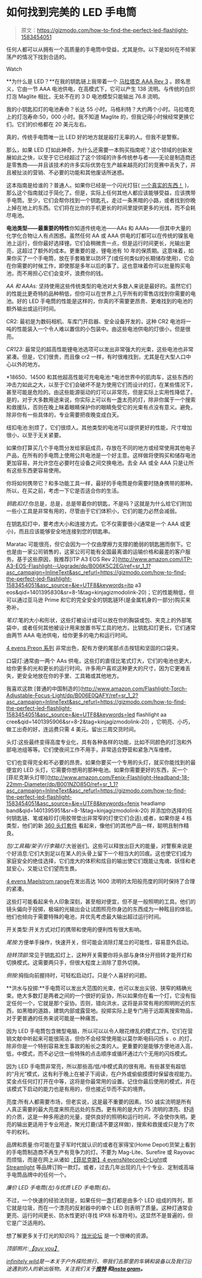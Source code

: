 # 如何找到完美的 LED 手电筒

> 原文：<https://gizmodo.com/how-to-find-the-perfect-led-flashlight-1583454051>

任何人都可以从拥有一个高质量的手电筒中受益，尤其是你。以下是如何在不倾家荡产的情况下找到合适的。

Watch

**为什么是 LED？**在我的钥匙链上我带着一个 [马拉塔克 AAA Rev 3](http://www.countycomm.com/aaa.html) 。顾名思义，它由一节 AAA 电池供电，在高模式下，它可以产生 138 流明。与传统的白炽灯泡 Maglite 相比，无处不在的 3 D 电池模型只能输出 76.8 流明。

我的小钥匙扣灯的电池寿命？长达 55 小时。马格利特？大约两个小时。马拉塔克上的灯泡寿命:50，000 小时。我不知道 Maglite 的，但我记得小时候经常更换它们。它们的价格都在 20 美元左右。

真的，传统手电筒唯一比 LED 好的地方就是殴打无辜的人。但我不是警察。

那么，如果 LED 灯如此神奇，为什么还需要一本购买指南呢？这个领域的创新发展如此之快，以至于它已经超过了这个领域的许多传统参与者——无论是制造商还是零售商——并且该技术的许多实际优势在生产越来越亮的灯的竞赛中丢失了，并且被扯淡的营销、不必要的功能和其他废话所迷惑。

这本指南是给谁的？普通人。如果你已经是一个闪光灯狂( [一个真实的东西！](http://www.urbandictionary.com/define.php?term=flashaholic) )，那么这个指南就过于简化了。但是，实际上任何其他人都应该能够受益，应该携带手电筒。至少，它们会帮你找到一个钥匙孔，走过一条黑暗的小路，或者找到你晚上掉在地上的东西。它们将在比你的手机更长的时间里提供更多的光线，而不会耗尽电池。

**电池类型——最重要的特性**你知道传统电池——AAs 和 AAAs——但其中大量的化学化合物让人有点困惑。虽然任何 AA 或 AAA 供电的灯都可以在传统的镍氢电池上运行，但你最好选择锂。它们会稍微贵一点，但是运行时间更长，光输出更亮，这超过了额外的成本。更重要的是，锂电池有 10 年的保质期。这意味着，如果你买了一个手电筒，放在手套箱里以防坏了(或任何类似的长期储存使用)，它会在你需要的时候工作，即使那是多年以后的事了。这也意味着你可以批量购买电池，而不用担心它们会变坏，浪费你的钱。

*AA 和 AAAs:* 坚持使用这些传统类型的电池对大多数人来说是最好的。虽然它们的性能比更奇特的品种稍低，但你可以在世界上几乎所有的零售店找到你需要的电池。好的 LED 手电筒的性能是这样的，你真的不需要更昂贵、更难找到的电池的额外输出或运行时间。

CR2: 最初是为数码相机、车库门开启器、安全设备开发的，这种 CR2 电池将一吨的性能装入一个令人难以置信的小包装中。由这些电池供电的灯很小，但是很亮。

*CR123:* 最常见的超高性能锂电池选项可以发出非常强大的光束，这些电池也非常紧凑。但是，它们很贵，而且像 cr2 一样，有时很难找到，尤其是在大型人口中心以外的地方。

*18650、14500 和其他超高性能可充电电池:*电池世界中的肌肉车，这些东西的冲击力如此之大，以至于它们会破坏不是为使用它们而设计的灯，在某些情况下，甚至可能是危险的。由这些能源驱动的灯可以非常亮，但是实际上实用性降低了。是的，对于大多数用途来说，你实际上可以有一盏太亮的灯，除非你属于一个搜索和救援队，否则在晚上眯着眼睛保护你的眼睛免受它的光束有点没有意义。避免，除非你有一些具体的，专业需要把夜晚变成白天。

纽扣电池:别烦了，它们很烦人。其他类型的电池可以提供更好的性能，尺寸增加很小，以至于无关紧要。

如果你打算买几个手电筒分发给家庭成员，存放在不同的地方或经常使用其他电子产品，在所有的手电筒上使用公共电池是一个好主意。这样做将使购买和储存电池更加容易，并允许您在必要时在设备之间交换电池。去全 AA 或全 AAA 只是让所有这些东西更容易使用。

你将如何携带它？和多功能工具一样，最好的手电筒是你需要时随身携带的那种。所以，在买之前，考虑一下它是否适合你的生活。

*钥匙扣灯*:你总是，总是，总是带着你的钥匙，不是吗？这就是为什么给它们附加一些小工具是非常有用的，尽管由于它们体积小，它们的能力必然会减弱。

在钥匙扣灯中，要考虑大小和连接方式。它不仅需要很小(通常是一个 AAA 或更小)，而且应该能够安全地连接到您的钥匙串。

Maratac 可能很亮，但它会因为一个仅由摩擦力支撑的脆弱的钥匙圈而倒下。它也是由一家公司销售的，这家公司可能有全国最离谱的运输价格和最差的客户服务。基于这些原因，我推荐[ITP A3 EOS Rev 2](http://www.amazon.com/iTP-A3-EOS-Flashlight--Upgrade/dp/B006K5C2EG/ref=sr_1_1?asc_campaign=InlineText&asc_refurl=https://gizmodo.com/how-to-find-the-perfect-led-flashlight-1583454051&asc_source=&ie=UTF8&keywords=itp a3 eos&qid=1401395830&sr=8-1&tag=kinjagizmodolink-20)；它的性能稍低，但可以通过亚马逊 Prime 和它的完全安全的钥匙链环(是金属机身的一部分)购买来弥补。

*笔灯*:笔的大小和形状，这些灯被设计成可以放在你的胸袋或包、夹克上的外部笔袋中，或者任何其他被设计用来放置书写工具的地方。比钥匙扣灯更长，它们通常由两节 AAA 电池供电，给你更多的电力和运行时间。

[4 evens Preon 系列](http://www.foursevens.com/products/flashlights/Preon) 非常出色，配有方便的尾部点击按钮和坚固的口袋夹。

口袋灯:通常由一两个 AAs 供电，这些灯的直径比笔式灯大，它们的电池也更大，给你更多的光和更长的运行时间。许多用户喜欢这种更大的尺寸，因为它更难丢失，更安全地放在你的手里、工具箱或其他地方。

我喜欢这款 [普通的中国制造的](http://www.amazon.com/Flashlight-Torch-Adjustable-Focus-Light/dp/B006E0QAFY/ref=sr_1_2?asc_campaign=InlineText&asc_refurl=https://gizmodo.com/how-to-find-the-perfect-led-flashlight-1583454051&asc_source=&ie=UTF8&keywords=led flashlight aa cree&qid=1401395906&sr=8-2&tag=kinjagizmodolink-20) ，它明亮、小巧，做工出奇的好，连运费只需 4 美元。留出三周交货时间。

头灯:这些最终变得高度专业化，具有各种各样的功能，比如不同颜色的灯泡和外部电池组等等。它们使夜间工作不用手，非常适合野营和紧急汽车维修。

它们也变得完全和不必要的昂贵。如果你要买一个专用的头灯，就买你能找到的最便宜的 LED 头灯，它需要你想用的那种电池。如果你需要更好的东西，买一个 [菲尼克斯头灯带](http://www.amazon.com/Fenix-Flashlight-Headband-18-22mm-Diameter/dp/B001NZO85O/ref=sr_1_1?asc_campaign=InlineText&asc_refurl=https://gizmodo.com/how-to-find-the-perfect-led-flashlight-1583454051&asc_source=&ie=UTF8&keywords=fenix headlamp band&qid=1401395951&sr=8-1&tag=kinjagizmodolink-20) 并添加你选择的任何钥匙链、笔或袖珍灯(用胶带垫出非常窄的灯使它们合适),或者，如果你是 4 档类型，他们的新 [360 头灯套件](http://www.foursevens.com/products/UAD1) 看起来，像他们的其他产品一样，聪明且制作精良。

*包/工具箱/架子/行李箱灯*:大爸爸们。这些可以释放出巨大的能量，对警察来说是个好消息:它们大到足以在某人的头骨上留下一个相当大的凹痕。这也使它们成为家庭安全的绝佳选择，它们庞大的体积和炫目的输出使它们既能让鬼魂、妖怪和老鼠安心，又能让它们望而生畏。

[4 evens Maelstrom range](http://www.foursevens.com/products/flashlights/Maelstrom)在发出高达 1600 流明的太阳般亮度的同时保持了合理的紧凑。

这些灯可能看起来令人印象深刻，甚至相对便宜，但不是一般照明的工具。他们的镜头偏向于投掷，极端的光输出会让试图照亮你身边的东西成为一种眩目的体验。他们也倾向于需要特殊的电池，并优先考虑最大输出超过运行时间。

开关类型:开关方式对灯的携带和使用的便利性有很大影响。

*尾按*:方便单手操作，快速开关，但可能会消除灯尾立的可能性，容易意外启动。

*扭转顶部*:常见于钥匙扣灯上，这种开关需要你将头部与身体分开扭转才能开灯和切换模式。这需要两只手，但很大程度上消除了意外切换。

*侧按*:拇指向前握持时，可轻松启动灯。只是个人喜好的问题。

**洪水与投掷:**手电筒可以发出大范围的光束，也可以发出尖锐、狭窄的精确光束。绝大多数灯是两者之间的一个很好的妥协，所以如果你在看一个灯，它没有指定任何一个，它就是那个妥协。否则，错向洪水，这将是非常有用的照明附近的东西，如黑暗的道路，建筑内部或露营地。投掷实际上是专门用于远距离搜索物品，对于更普通的任务来说可能是一种痛苦。

因为 LED 手电筒包含微型电脑，所以可以以令人眼花缭乱的模式工作。它们在营销文献中听起来可能很简洁，但你不会经常使用能以莫尔斯电码闪烁 s . o .的灯，除非你是一个特别容易发生事故的船长之类的人。更重要的是能够方便地进入高，低，中模式，而不必记住一些特殊的点击顺序或循环通过六个无用的闪烁模式。

因为 LED 手电筒非常亮，所以那些高/低/中模式真的很有用。有些甚至有超低的“月光”模式，这有利于晚上在被子下阅读，在户外或偷偷摸摸时保留夜视能力。奖金点任何灯打开在中等，这将是你最常用的设置。记住你最后使用的模式，并在该模式下启动的能力也是有用的，但也接近华而不实的境界。

亮度:所有人都需要市场，但老实说，这是最不重要的因素。150 诚实流明是所有人真正需要的最大亮度来照亮远处的东西。更有用的是大约 75 流明的漂亮、舒适的介质，这是一种多用途的光量，提供良好的照明和运行时间，不会使你失明。更亮的输出更适用于专业用途，聚光灯鹿(请不要这样做)，搜索和救援或只是为了吹牛的权利。

品牌和质量:你可能在童子军时代就认识的或者在家得宝(Home Depot)货架上看到的手电筒制造商不再生产有竞争力的灯。不要为 Mag-Lite、Surefire 或 Rayovac 而烦恼，而是在网上从诸如 [【菲尼克斯】](http://www.fenix-store.com/)[4 evens](http://www.foursevens.com/)[Nitecore](http://www.nitecore.com/)[O-Light](http://olightworld.com/home/)或 [Streamlight](http://www.streamlight.com/en-us) 等品牌订购一款灯。或者，过去几年出现的几十个专业、定制或高端手电筒品牌中的任何一个。

*廉价 LED 手电筒(左)与优质 LED 手电筒(右)。*

不过，一个快速的经验法则是，如果任何一盏灯都是由多个 LED 组成的阵列，那它就是垃圾，而在一个漂亮的反射器中的单个 LED 则表明了质量。这种灯通常会更亮、运行时间更长、防水性更好(寻找 IPX8 标准符号)。这显然不是普遍的，但它是广泛适用的。

想了解更多关于灯光的知识吗？ [烛光论坛](http://www.candlepowerforums.com/vb/content.php) 是一个很棒的资源。

*顶部照片:*[*【guy you】*](https://www.flickr.com/photos/guysie/5620394382)

[*infinitely wild*](http://indefinitelywild.gizmodo.com/)*是一本关于户外探险旅行、带我们去那里的车辆和装备以及我们沿途遇到的人的新出版物。关注我们关于*[](https://www.facebook.com/indefinitelywild)**[*推特*](https://twitter.com/indefinitewild) *和*[*insta gram*](http://instagram.com/indefinitewild)*。***